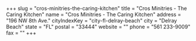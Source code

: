 +++
slug = "cros-minitries-the-caring-kitchen"
title = "Cros Minitries - The Caring Kitchen"
name = "Cros Minitries - The Caring Kitchen"
address = "196 NW 8th Ave."
cityIndexKey = "city-fl-delray-beach"
city = "Delray Beach"
state = "FL"
postal = "33444"
website = ""
phone = "561 233-9009"
fax = ""
+++
